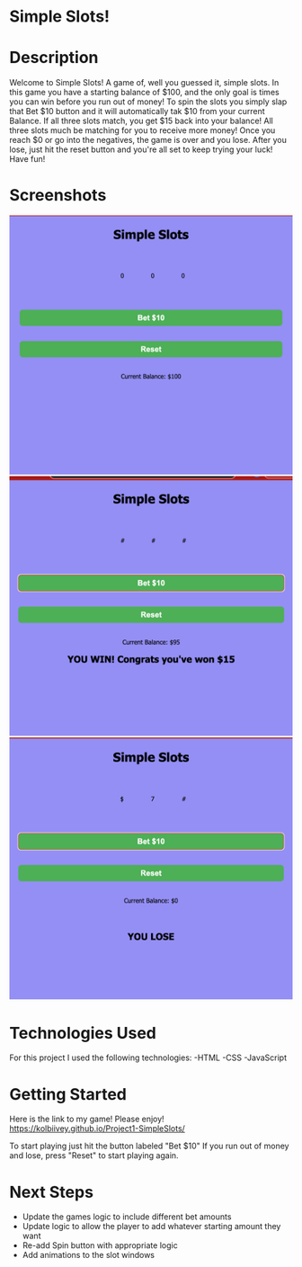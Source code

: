 #                             Simple Slots!


#                              Description

Welcome to Simple Slots! A game of, well you guessed it, simple slots.
In this game you have a starting balance of $100, and the only goal is 
times you can win before you run out of money! To spin the slots you
simply slap that Bet $10 button and it will automatically tak $10 from 
your current Balance. If all three slots match, you get $15 back into your
balance! All three slots much be matching for you to receive more money!
Once you reach $0 or go into the negatives, the game is over and you lose.
After you lose, just hit the reset button and you're all set to keep 
trying your luck! Have fun! 



#                               Screenshots

    
![start screen](/screenshots/Starting-screen.png)
![You Win](/screenshots/You-win.png)
![You Lose](/screenshots/You-lose.png)



#                               Technologies Used
 For this project I used the following technologies:
    -HTML
    -CSS
    -JavaScript



#                                Getting Started
Here is the link to my game! Please enjoy!
https://kolbiivey.github.io/Project1-SimpleSlots/

To start playing just hit the button labeled "Bet $10"
If you run out of money and lose, press "Reset" to start playing again.


#                                   Next Steps
- Update the games logic to include different bet amounts
- Update logic to allow the player to add whatever starting amount they want
- Re-add Spin button with appropriate logic
- Add animations to the slot windows